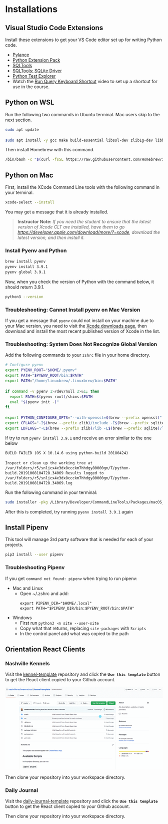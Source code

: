 # Installations

## Visual Studio Code Extensions

Install these extensions to get your VS Code editor set up for writing Python code.

* [Pylance](https://marketplace.visualstudio.com/items?itemName=ms-python.vscode-pylance)
* [Python Extension Pack](https://marketplace.visualstudio.com/items?itemName=donjayamanne.python-extension-pack)
* [SQLTools](https://marketplace.visualstudio.com/items?itemName=mtxr.sqltools)
* [SQLTools: SQLite Driver](https://marketplace.visualstudio.com/items?itemName=mtxr.sqltools-driver-sqlite)
* [Python Test Explorer](https://marketplace.visualstudio.com/items?itemName=LittleFoxTeam.vscode-python-test-adapter)
* Watch the [Run Query Keyboard Shortcut](https://www.youtube.com/watch?v=4_9QTLGUqko) video to set up a shortcut for use in the course.

## Python on WSL

Run the following two commands in Ubuntu terminal. Mac users skip to the next section.

```sh
sudo apt update

sudo apt install -y gcc make build-essential libssl-dev zlib1g-dev libbz2-dev libreadline-dev libsqlite3-dev wget curl llvm libncurses5-dev libncursesw5-dev xz-utils tk-dev libffi-dev liblzma-dev python-openssl python3 python3-pip
```

Then install Homebrew with this command.

```sh
/bin/bash -c "$(curl -fsSL https://raw.githubusercontent.com/Homebrew/install/HEAD/install.sh)"
```


## Python on Mac

First, install the XCode Command Line tools with the following command in your terminal.

```sh
xcode-select --install
```

You may get a message that it is already installed.

> **Instructor Note:** _If you need the student to ensure that the latest version of Xcode CLT are installed, have them to go https://developer.apple.com/download/more/?=xcode, download the latest version, and then install it._

### Install Pyenv and Python

```bash
brew install pyenv
pyenv install 3.9.1
pyenv global 3.9.1
```

Now, when you check the version of Python with the command below, it should return 3.9.1.

```sh
python3 --version
```

### Troubleshooting: Cannot Install pyenv on Mac Version

If you get a message that `pyenv` could not install on your machine due to your Mac version, you need to visit the [Xcode downloads page](https://developer.apple.com/download/more/), then download and install the most recent published version of Xcode in the list.

### Troubleshooting: System Does Not Recognize Global Version

Add the following commands to your `zshrc` file in your home directory.

```sh
# Configure pyenv
export PYENV_ROOT="$HOME/.pyenv"
export PATH="$PYENV_ROOT/bin:$PATH"
export PATH="/home/linuxbrew/.linuxbrew/bin:$PATH"

if command -v pyenv 1>/dev/null 2>&1; then
  export PATH=$(pyenv root)/shims:$PATH
  eval "$(pyenv init -)"
fi

export PYTHON_CONFIGURE_OPTS="--with-openssl=$(brew --prefix openssl)"
export CFLAGS="-I$(brew --prefix zlib)/include -I$(brew --prefix sqlite)/include -I$(brew --prefix bzip2)/include"
export LDFLAGS="-L$(brew --prefix zlib)/lib -L$(brew --prefix sqlite)/lib -L$(brew --prefix bzip2)/lib"
```

If try to run `pyenv install 3.9.1` and receive an error similar to the one below

```
BUILD FAILED (OS X 10.14.6 using python-build 20180424)

Inspect or clean up the working tree at /var/folders/r5/snljcx4x3dx8ccckm7hhdgy80000gn/T/python-build.20191008104728.34069 Results logged to /var/folders/r5/snljcx4x3dx8ccckm7hhdgy80000gn/T/python-build.20191008104728.34069.log
```

Run the following command in your terminal:

```sh
sudo installer -pkg /Library/Developer/CommandLineTools/Packages/macOS_SDK_headers_for_macOS_10.14.pkg -target /
```

After this is completed, try running `pyenv install 3.9.1` again

## Install Pipenv

This tool will manage 3rd party software that is needed for each of your projects.

```sh
pip3 install --user pipenv
```

### Troubleshooting Pipenv
If you get `command not found: pipenv` when trying to run pipenv:
* Mac and Linux
  * Open ~/.zshrc and add:
      ```
      export PIPENV_DIR="$HOME/.local"
      export PATH="$PIPENV_DIR/bin:$PYENV_ROOT/bin:$PATH"
      ```
* Windows
  * First run `python3 -m site --user-site`
  * Copy what that returns, replacing `site-packages` with `Scripts`
  * In the control panel add what was copied to the path


## Orientation React Clients

### Nashville Kennels

Visit the [kennel-template](https://github.com/nashville-software-school/nashville-kennels-template) repository and click the **`Use this template`** button to get the React client copied to your Github account.

![animation showing how to use template](./images/kennel-template-process.gif)

Then clone your repository into your workspace directory.


### Daily Journal

Visit the [daily-journal-template](https://github.com/nashville-software-school/daily-journal-react-template) repository and click the **`Use this template`** button to get the React client copied to your Github account.

Then clone your repository into your workspace directory.

